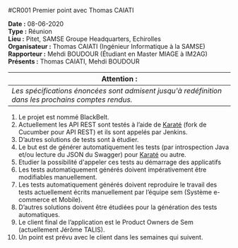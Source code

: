 #CR001 Premier point avec Thomas CAIATI

**Date :** 08-06-2020  
**Type :** Réunion  
**Lieu :** Pitet, SAMSE Groupe Headquarters, Echirolles  
**Organisateur :** Thomas CAIATI (Ingénieur Informatique à la SAMSE)  
**Rapporteur :** Mehdi BOUDOUR (Étudiant en Master MIAGE à IM2AG)  
**Présents :** Thomas CAIATI, Mehdi BOUDOUR  

|**Attention :** |
| -- |   
| _Les spécifications énoncées sont admisent jusqu'à redéfinition dans les prochains comptes rendus._ | 

1. Le projet est nommé BlackBelt.
2. Actuellement les API REST sont testés à l’aide de [Karaté](https://github.com/intuit/karate) (fork de Cucumber pour API REST) et ils sont appelés par Jenkins.
3. D’autres solutions de tests sont à étudier.
4. Le but est de générer automatiquement les tests (par introspection Java et/ou lecture du JSON du Swagger) pour [Karaté](https://github.com/intuit/karate) ou autre.
5. Etudier la possibilité d'appeler ces tests au démarrage des applicatifs
6. Les tests automatiquement générés doivent impérativement être modifiables manuellement.
7. Les tests automatiquement générés doivent reproduire le travail des tests actuellement écrits manuellement par l’équipe sem (Système e-commerce et Mobile).
8. D’autres solutions doivent être étudiées pour la génération des tests automatiques.
9. Le client final de l’application est le Product Owners de Sem (actuellement Jérôme TALIS).
10. Un point est prévu avec le client dans les semaines qui suivent.
